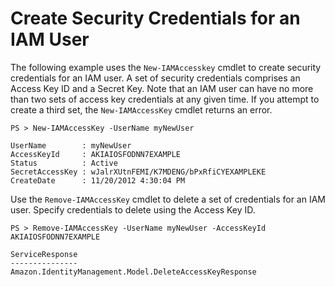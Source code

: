 # Create Security Credentials for an IAM User<a name="pstools-iam-create-creds"></a>

The following example uses the `New-IAMAccesskey` cmdlet to create security credentials for an IAM user\. A set of security credentials comprises an Access Key ID and a Secret Key\. Note that an IAM user can have no more than two sets of access key credentials at any given time\. If you attempt to create a third set, the `New-IAMAccessKey` cmdlet returns an error\.

```
PS > New-IAMAccessKey -UserName myNewUser

UserName        : myNewUser
AccessKeyId     : AKIAIOSFODNN7EXAMPLE
Status          : Active
SecretAccessKey : wJalrXUtnFEMI/K7MDENG/bPxRfiCYEXAMPLEKE
CreateDate      : 11/20/2012 4:30:04 PM
```

Use the `Remove-IAMAccessKey` cmdlet to delete a set of credentials for an IAM user\. Specify credentials to delete using the Access Key ID\.

```
PS > Remove-IAMAccessKey -UserName myNewUser -AccessKeyId AKIAIOSFODNN7EXAMPLE

ServiceResponse
---------------
Amazon.IdentityManagement.Model.DeleteAccessKeyResponse
```